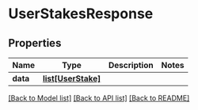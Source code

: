 # UserStakesResponse

## Properties
Name | Type | Description | Notes
------------ | ------------- | ------------- | -------------
**data** | [**list[UserStake]**](UserStake.md) |  | 

[[Back to Model list]](../README.md#documentation-for-models) [[Back to API list]](../README.md#documentation-for-api-endpoints) [[Back to README]](../README.md)


